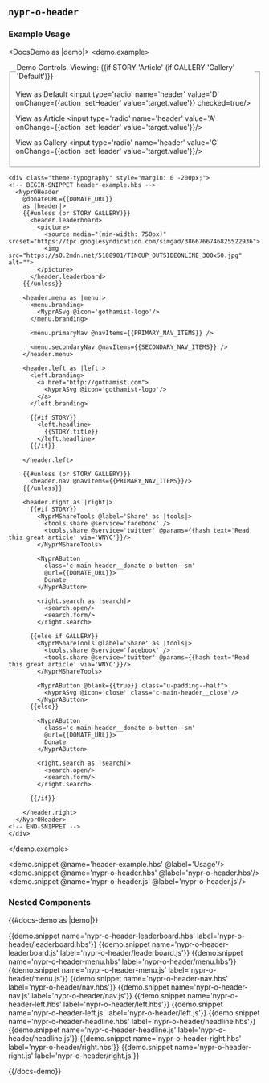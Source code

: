 ## `nypr-o-header`

### Example Usage

<DocsDemo as |demo|>
  <demo.example>
    <fieldset>
      <legend>Demo Controls. Viewing: {{if STORY 'Article' (if GALLERY 'Gallery' 'Default')}}</legend>
      <p>
        <label>View as Default
          <input type='radio' name='header' value='D' onChange={{action 'setHeader' value='target.value'}} checked=true/>
        </label>
      </p>
      <p>
        <label>View as Article
          <input type='radio' name='header' value='A' onChange={{action 'setHeader' value='target.value'}}/>
        </label>
      </p>
      <p>
        <label>View as Gallery
          <input type='radio' name='header' value='G' onChange={{action 'setHeader' value='target.value'}}/>
        </label>
      </p>
    </fieldset>

    <div class="theme-typography" style="margin: 0 -200px;">
    <!-- BEGIN-SNIPPET header-example.hbs -->
      <NyprOHeader
        @donateURL={{DONATE_URL}}
        as |header|>
        {{#unless (or STORY GALLERY)}}
          <header.leaderboard>
            <picture>
              <source media="(min-width: 750px)" srcset="https://tpc.googlesyndication.com/simgad/3866766746825522936">
              <img src="https://s0.2mdn.net/5188901/TINCUP_OUTSIDEONLINE_300x50.jpg" alt="">
            </picture>
          </header.leaderboard>
        {{/unless}}

        <header.menu as |menu|>
          <menu.branding>
            <NyprASvg @icon='gothamist-logo'/>
          </menu.branding>

          <menu.primaryNav @navItems={{PRIMARY_NAV_ITEMS}} />

          <menu.secondaryNav @navItems={{SECONDARY_NAV_ITEMS}} />
        </header.menu>

        <header.left as |left|>
          <left.branding>
            <a href="http://gothamist.com">
              <NyprASvg @icon='gothamist-logo'/>
            </a>
          </left.branding>

          {{#if STORY}}
            <left.headline>
              {{STORY.title}}
            </left.headline>
          {{/if}}

        </header.left>

        {{#unless (or STORY GALLERY)}}
          <header.nav @navItems={{PRIMARY_NAV_ITEMS}}/>
        {{/unless}}

        <header.right as |right|>
          {{#if STORY}}
            <NyprMShareTools @label='Share' as |tools|>
              <tools.share @service='facebook' />
              <tools.share @service='twitter' @params={{hash text='Read this great article' via='WNYC'}}/>
            </NyprMShareTools>

            <NyprAButton
              class='c-main-header__donate o-button--sm'
              @url={{DONATE_URL}}>
              Donate
            </NyprAButton>

            <right.search as |search|>
              <search.open/>
              <search.form/>
            </right.search>

          {{else if GALLERY}}
            <NyprMShareTools @label='Share' as |tools|>
              <tools.share @service='facebook' />
              <tools.share @service='twitter' @params={{hash text='Read this great article' via='WNYC'}}/>
            </NyprMShareTools>

            <NyprAButton @blank={{true}} class="u-padding--half">
              <NyprASvg @icon='close' class="c-main-header__close"/>
            </NyprAButton>
          {{else}}

            <NyprAButton
              class='c-main-header__donate o-button--sm'
              @url={{DONATE_URL}}>
              Donate
            </NyprAButton>

            <right.search as |search|>
              <search.open/>
              <search.form/>
            </right.search>

          {{/if}}

        </header.right>
      </NyprOHeader>
    <!-- END-SNIPPET -->
    </div>
  </demo.example>

  <demo.snippet @name='header-example.hbs' @label='Usage'/>
  <demo.snippet @name='nypr-o-header.hbs' @label='nypr-o-header.hbs'/>
  <demo.snippet @name='nypr-o-header.js' @label='nypr-o-header.js'/>
</DocsDemo>

### Nested Components

{{#docs-demo as |demo|}}

  {{demo.snippet name='nypr-o-header-leaderboard.hbs' label='nypr-o-header/leaderboard.hbs'}}
  {{demo.snippet name='nypr-o-header-leaderboard.js' label='nypr-o-header/leaderboard.js'}}
  {{demo.snippet name='nypr-o-header-menu.hbs' label='nypr-o-header/menu.hbs'}}
  {{demo.snippet name='nypr-o-header-menu.js' label='nypr-o-header/menu.js'}}
  {{demo.snippet name='nypr-o-header-nav.hbs' label='nypr-o-header/nav.hbs'}}
  {{demo.snippet name='nypr-o-header-nav.js' label='nypr-o-header/nav.js'}}
  {{demo.snippet name='nypr-o-header-left.hbs' label='nypr-o-header/left.hbs'}}
  {{demo.snippet name='nypr-o-header-left.js' label='nypr-o-header/left.js'}}
  {{demo.snippet name='nypr-o-header-headline.hbs' label='nypr-o-header/headline.hbs'}}
  {{demo.snippet name='nypr-o-header-headline.js' label='nypr-o-header/headline.js'}}
  {{demo.snippet name='nypr-o-header-right.hbs' label='nypr-o-header/right.hbs'}}
  {{demo.snippet name='nypr-o-header-right.js' label='nypr-o-header/right.js'}}

{{/docs-demo}}
